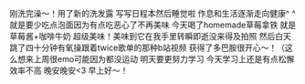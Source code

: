 刚洗完澡～！用了新的洗发露 写写日程本然后睡觉啦 
作息和生活逐渐走向健康^ ^ 就是要少吃点泡面因为有点吃恶心了不再美味
今天喝了homemade草莓拿铁 就是草莓酱+咖啡牛奶
超级美味！美味到它在我手里转瞬即逝没来得及拍照
然后白天跳了四十分钟有氧操跟着twice歌单的那种b站视频 
获得了多巴胺很开心～！（这么想来上周很emo可能因为都没运动 
明天要更努力学习 今天学习上还是有点松懈 效率不高
晚安晚安<3 早上好～！ 